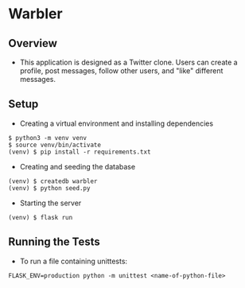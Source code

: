 # Warbler

## Overview
- This application is designed as a Twitter clone. Users can create a profile, post messages, follow other users, and "like" different messages.

## Setup
- Creating a virtual environment and installing dependencies
```
$ python3 -m venv venv
$ source venv/bin/activate
(venv) $ pip install -r requirements.txt
```
- Creating and seeding the database
```
(venv) $ createdb warbler
(venv) $ python seed.py
```
- Starting the server
```
(venv) $ flask run
```

## Running the Tests
- To run a file containing unittests:
```
FLASK_ENV=production python -m unittest <name-of-python-file>
```
